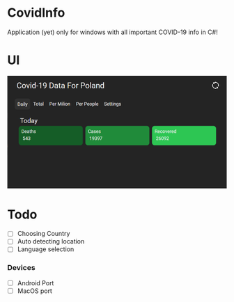 # CovidInfo
Application (yet) only for windows with all important COVID-19 info in C#!

# UI
![App UI footage](UI.png)

# Todo
- [ ] Choosing Country
- [ ] Auto detecting location
- [ ] Language selection

### Devices
- [ ] Android Port
- [ ] MacOS port
